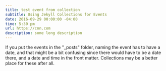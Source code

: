 ```yaml
---
title: test event from collection
subtitle: Using Jekyll Collections for Events
date: 2016-09-29 00:00:00 -04:00
time: 5:30 pm
url: https://cnn.com
description: some long description
---
```


If you put the events in the "_posts" folder, naming the event has to have a date, and that might be a bit confusing since there would have to be a date there, and a date and time in the front matter. Collections may be a better place for these after all.
